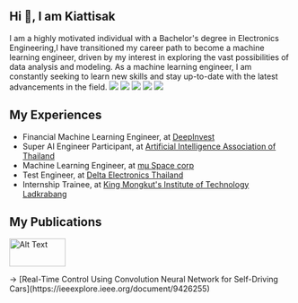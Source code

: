 
## Hi 👋, I am Kiattisak 
I am a highly motivated individual with a Bachelor's degree in Electronics Engineering,I have transitioned my career path to become a machine learning engineer, driven by my interest in exploring the vast possibilities of data analysis and modeling. As a machine learning engineer, I am constantly seeking to learn new skills and stay up-to-date with the latest advancements in the field. 
![](https://github.com/Kiattisak-Rattanaporn/Kiattisak-Rattanaporn/blob/main/borderseperator.gif)
[<img src="https://img.shields.io/badge/linkedin-%230077B5.svg?&style=for-the-badge&logo=linkedin&logoColor=white" />](https://www.linkedin.com/in/kiattisak-rattanaporn-8aa1361a3/) [<img src="https://img.shields.io/badge/Microsoft_Outlook-0078D4?style=for-the-badge&logo=microsoft-outlook&logoColor=white" />](kiattisak.ra@hotmail.com) [<img src= "https://img.shields.io/badge/Kaggle-20BEFF?style=for-the-badge&logo=Kaggle&logoColor=white" />](https://www.kaggle.com/rkiattisak) [<img src="https://img.shields.io/badge/-Hackerrank-2EC866?style=for-the-badge&logo=HackerRank&logoColor=white" />](https://www.hackerrank.com/kiattisak8041?hr_r=1) 

## My Experiences
* Financial Machine Learning Engineer, at [DeepInvest](https://deepinvest.co/)
* Super AI Engineer Participant, at [Artificial Intelligence Association of Thailand](https://aiat.or.th/)
* Machine Learning Engineer, at [mμ Space corp](https://muspacecorp.com/)
* Test Engineer, at [Delta Electronics Thailand](https://deltathailand.com/en/)
* Internship Trainee, at [King Mongkut's Institute of Technology Ladkrabang](https://www.kmitl.ac.th/)

## My Publications
<p align="left">
<img src="https://github.com/Kiattisak-Rattanaporn/Kiattisak-Rattanaporn/assets/121653740/8a2230eb-7188-4273-ab8c-049edd05d75d" alt="Alt Text" width="100" height="50">
</p> 
 -> [Real-Time Control Using Convolution Neural Network for Self-Driving Cars](https://ieeexplore.ieee.org/document/9426255)

